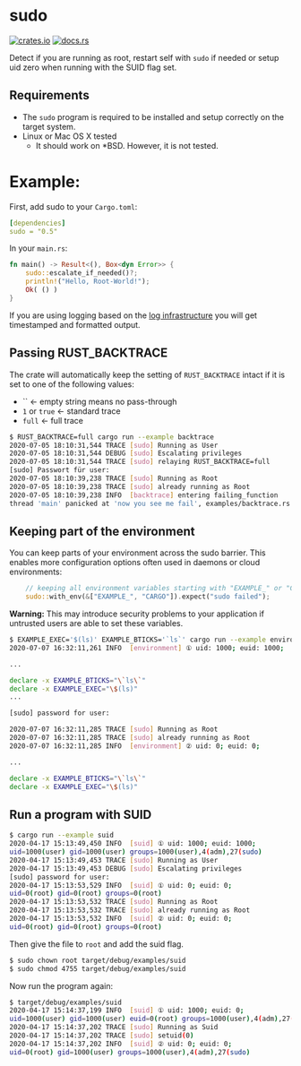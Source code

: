# sudo

[![crates.io](https://img.shields.io/crates/v/sudo?logo=rust)](https://crates.io/crates/sudo/)
[![docs.rs](https://docs.rs/sudo/badge.svg)](https://docs.rs/sudo)

Detect if you are running as root, restart self with `sudo` if needed or setup uid zero when running with the SUID flag set.

## Requirements

* The `sudo` program is required to be installed and setup correctly on the target system.
* Linux or Mac OS X tested
    * It should work on *BSD. However, it is not tested.

# Example:

First, add sudo to your `Cargo.toml`:

```yaml
[dependencies]
sudo = "0.5"
```

In your `main.rs`:

```rust
fn main() -> Result<(), Box<dyn Error>> {
    sudo::escalate_if_needed()?;
    println!("Hello, Root-World!");
    Ok( () )
}
```

If you are using logging based on the [log infrastructure](https://crates.io/crates/log) you will get timestamped and formatted output.

## Passing RUST_BACKTRACE

The crate will automatically keep the setting of `RUST_BACKTRACE` intact if it is set to one of the following values:

* `` <- empty string means no pass-through
* `1` or `true` <- standard trace
* `full` <- full trace

```bash
$ RUST_BACKTRACE=full cargo run --example backtrace
2020-07-05 18:10:31,544 TRACE [sudo] Running as User
2020-07-05 18:10:31,544 DEBUG [sudo] Escalating privileges
2020-07-05 18:10:31,544 TRACE [sudo] relaying RUST_BACKTRACE=full
[sudo] Passwort für user:
2020-07-05 18:10:39,238 TRACE [sudo] Running as Root
2020-07-05 18:10:39,238 TRACE [sudo] already running as Root
2020-07-05 18:10:39,238 INFO  [backtrace] entering failing_function
thread 'main' panicked at 'now you see me fail', examples/backtrace.rs:16:5
```

## Keeping part of the environment

You can keep parts of your environment across the sudo barrier.
This enables more configuration options often used in daemons or cloud environments:

```rust
    // keeping all environment variables starting with "EXAMPLE_" or "CARGO"
    sudo::with_env(&["EXAMPLE_", "CARGO"]).expect("sudo failed");
```

**Warning:** This may introduce security problems to your application if untrusted users are able to set these variables.

```bash
$ EXAMPLE_EXEC='$(ls)' EXAMPLE_BTICKS='`ls`' cargo run --example environment
2020-07-07 16:32:11,261 INFO  [environment] ① uid: 1000; euid: 1000;

...

declare -x EXAMPLE_BTICKS="\`ls\`"
declare -x EXAMPLE_EXEC="\$(ls)"
...

[sudo] password for user:

2020-07-07 16:32:11,285 TRACE [sudo] Running as Root
2020-07-07 16:32:11,285 TRACE [sudo] already running as Root
2020-07-07 16:32:11,285 INFO  [environment] ② uid: 0; euid: 0;

...

declare -x EXAMPLE_BTICKS="\`ls\`"
declare -x EXAMPLE_EXEC="\$(ls)"
```

## Run a program with SUID

```bash
$ cargo run --example suid
2020-04-17 15:13:49,450 INFO  [suid] ① uid: 1000; euid: 1000;
uid=1000(user) gid=1000(user) groups=1000(user),4(adm),27(sudo)
2020-04-17 15:13:49,453 TRACE [sudo] Running as User
2020-04-17 15:13:49,453 DEBUG [sudo] Escalating privileges
[sudo] password for user: 
2020-04-17 15:13:53,529 INFO  [suid] ① uid: 0; euid: 0;
uid=0(root) gid=0(root) groups=0(root)
2020-04-17 15:13:53,532 TRACE [sudo] Running as Root
2020-04-17 15:13:53,532 TRACE [sudo] already running as Root
2020-04-17 15:13:53,532 INFO  [suid] ② uid: 0; euid: 0;
uid=0(root) gid=0(root) groups=0(root)

```

Then give the file to `root` and add the suid flag.

```bash
$ sudo chown root target/debug/examples/suid
$ sudo chmod 4755 target/debug/examples/suid
```

Now run the program again:

```bash
$ target/debug/examples/suid
2020-04-17 15:14:37,199 INFO  [suid] ① uid: 1000; euid: 0;
uid=1000(user) gid=1000(user) euid=0(root) groups=1000(user),4(adm),27(sudo)
2020-04-17 15:14:37,202 TRACE [sudo] Running as Suid
2020-04-17 15:14:37,202 TRACE [sudo] setuid(0)
2020-04-17 15:14:37,202 INFO  [suid] ② uid: 0; euid: 0;
uid=0(root) gid=1000(user) groups=1000(user),4(adm),27(sudo)
```

